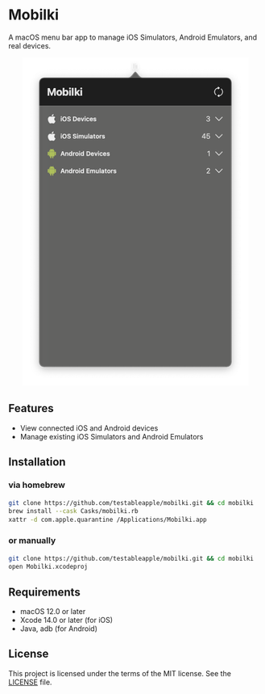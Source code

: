 # Mobilki

A macOS menu bar app to manage iOS Simulators, Android Emulators, and real devices.

<div align="center">
  <img src="Assets/screenshot.png" alt="Mobilki" width="450">
</div>

## Features

- View connected iOS and Android devices
- Manage existing iOS Simulators and Android Emulators

## Installation

### via homebrew

```bash
git clone https://github.com/testableapple/mobilki.git && cd mobilki
brew install --cask Casks/mobilki.rb
xattr -d com.apple.quarantine /Applications/Mobilki.app
```

### or manually

```bash
git clone https://github.com/testableapple/mobilki.git && cd mobilki
open Mobilki.xcodeproj
```

## Requirements

- macOS 12.0 or later
- Xcode 14.0 or later (for iOS)
- Java, adb (for Android)

## License

This project is licensed under the terms of the MIT license. See the [LICENSE](LICENSE) file.
